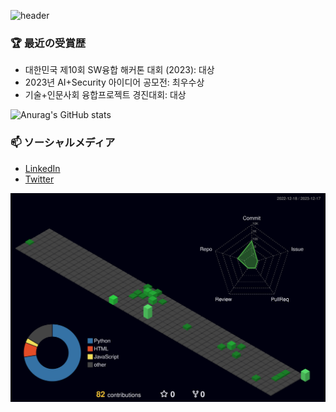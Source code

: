 ![header](https://capsule-render.vercel.app/api?type=rounded&color=timeGradient&text=Welcome%20to%20TAKA's%20GitHub%20👋&animation=twinkling&fontSize=40&fontAlignY=50&fontAlign=50&height=180)

### 🏆 最近の受賞歴

- 대한민국 제10회 SW융합 해커톤 대회 (2023): 대상
- 2023년 AI+Security 아이디어 공모전: 최우수상
- 기술+인문사회 융합프로젝트 경진대회: 대상
<!-- - 2023 몰입형 SW 정규 교육과정 산출물 발표회: 금상 -->
![Anurag's GitHub stats](https://github-readme-stats.vercel.app/api?username=takaaaaaan&show_icons=true&theme=radical)
<!-- ### 💬 コーディングモットー

1. コードへの愛着なし
2. 人間のためのコード作成
3. 簡単なコード作成
4. 一貫した標準使用
5. 予測可能なコード作成
6. 頻繁にコミュニケーションする
7. 早く、そしてゆっくりコーディング -->

<!-- ### 🌟 技術スキル

- **Python**: 詳細なデータ分析、機械学習プロジェクトに使用
- **JavaScript**: インタラクティブなウェブアプリケーション開発 -->

### 📫 ソーシャルメディア

- [LinkedIn](リンク)
- [Twitter](リンク)

![](./profile-3d-contrib/profile-night-green.svg)

<!--[![Typing SVG](https://readme-typing-svg.herokuapp.com?font=Rubik+Broken+Fax&size=65&pause=1000&background=0D1117&vCenter=true&random=true&width=550&height=72&lines=The+Blue+Ocean)](https://git.io/typing-svg)-->

